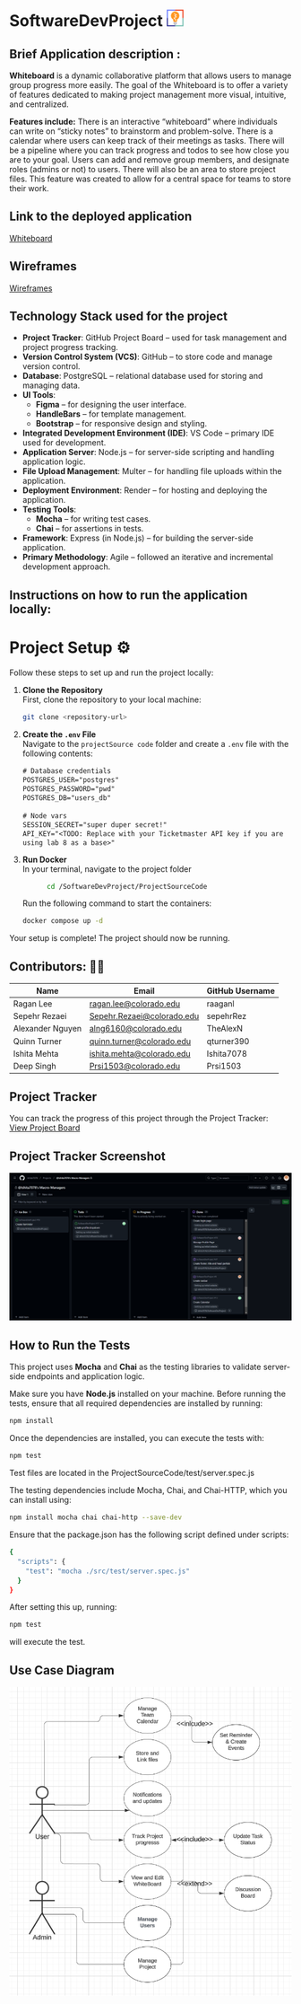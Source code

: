 # SoftwareDevProject     <img src="https://github.com/Ishita7078/SoftwareDevProject/blob/main/ProjectSourceCode/public/img/logo.png?raw=true" alt="Logo" width="30"/> 
## Brief Application description :
**Whiteboard** is a dynamic collaborative platform that allows users to manage group progress more easily. The goal of the Whiteboard is to offer a variety of features dedicated to making project management more visual, intuitive, and centralized. 

**Features include:**
There is an interactive “whiteboard” where individuals can write on “sticky notes” to brainstorm and problem-solve. There is a calendar where users can keep track of their meetings as tasks. There will be a pipeline where you can track progress and todos to see how close you are to your goal. Users can add and remove group members, and designate roles (admins or not) to users. There will also be an area to store project files. This feature was created to allow for a central space for teams to store their work.

## Link to the deployed application
[Whiteboard](https://softwaredevproject.onrender.com/login)

## Wireframes
[Wireframes](https://www.figma.com/design/o46v9QcsQwwiOx9YTqcaM7/Whiteboard-Wireframe?node-id=0-1&node-type=canvas)

## Technology Stack used for the project

- **Project Tracker**: GitHub Project Board – used for task management and project progress tracking.
- **Version Control System (VCS)**: GitHub – to store code and manage version control.
- **Database**: PostgreSQL – relational database used for storing and managing data.
- **UI Tools**: 
  - **Figma** – for designing the user interface.
  - **HandleBars** – for template management.
  - **Bootstrap** – for responsive design and styling.
- **Integrated Development Environment (IDE)**: VS Code – primary IDE used for development.
- **Application Server**: Node.js – for server-side scripting and handling application logic.
- **File Upload Management**: Multer – for handling file uploads within the application.
- **Deployment Environment**: Render – for hosting and deploying the application.
- **Testing Tools**: 
  - **Mocha** – for writing test cases.
  - **Chai** – for assertions in tests.
- **Framework**: Express (in Node.js) – for building the server-side application.
- **Primary Methodology**: Agile – followed an iterative and incremental development approach.


## Instructions on how to run the application locally:
# Project Setup :gear:

Follow these steps to set up and run the project locally:

1. **Clone the Repository**  
   First, clone the repository to your local machine:
   ```bash
   git clone <repository-url>
   ```

2. **Create the `.env` File**  
   Navigate to the `projectSource code` folder and create a `.env` file with the following contents:
   ```plaintext
   # Database credentials
   POSTGRES_USER="postgres"
   POSTGRES_PASSWORD="pwd"
   POSTGRES_DB="users_db"

   # Node vars
   SESSION_SECRET="super duper secret!"
   API_KEY="<TODO: Replace with your Ticketmaster API key if you are using lab 8 as a base>"
   ```
   
3. **Run Docker**  
   In your terminal, navigate to the project folder
   ```bash
         cd /SoftwareDevProject/ProjectSourceCode
    ```

    Run the following command to start the containers:
   ```bash
   docker compose up -d
   ```

Your setup is complete! The project should now be running.
## Contributors: 👨‍💻
| Name              | Email                        | GitHub Username |
|-------------------|------------------------------|-----------------|
| Ragan Lee         | ragan.lee@colorado.edu       | raaganl         |
| Sepehr Rezaei     | Sepehr.Rezaei@colorado.edu   | sepehrRez       |
| Alexander Nguyen  | alng6160@colorado.edu        | TheAlexN        |
| Quinn Turner      | quinn.turner@colorado.edu    | qturner390      |
| Ishita Mehta      | ishita.mehta@colorado.edu    | Ishita7078      |
| Deep Singh        | Prsi1503@colorado.edu        | Prsi1503        |
## Project Tracker
You can track the progress of this project through the Project Tracker:  
[View Project Board](https://github.com/users/Ishita7078/projects/1/views/1)
## Project Tracker Screenshot
![Project Tracker Screenshot](https://github.com/Ishita7078/SoftwareDevProject/blob/main/ProjectSourceCode/public/img/tracker.png?raw=true)

## How to Run the Tests

This project uses **Mocha** and **Chai** as the testing libraries to validate server-side endpoints and application logic.

Make sure you have **Node.js** installed on your machine. Before running the tests, ensure that all required dependencies are installed by running:

```bash
npm install
```
Once the dependencies are installed, you can execute the tests with:

```bash
npm test
```
Test files are located in the ProjectSourceCode/test/server.spec.js

The testing dependencies include Mocha, Chai, and Chai-HTTP, which you can install using:
```bash
npm install mocha chai chai-http --save-dev
```

Ensure that the package.json has the following script defined under scripts:
```bash
{
  "scripts": {
    "test": "mocha ./src/test/server.spec.js"
  }
}
```
After setting this up, running:

```bash
npm test
```
will execute the test.


## Use Case Diagram
![Use Case diagram](https://raw.githubusercontent.com/Ishita7078/SoftwareDevProject/3d4b989597ec5b84b4fa49f10102d31e28d2a33e/ProjectSourceCode/public/img/use%20case.png)



